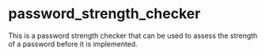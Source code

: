 # password_strength_checker
This is a password strength checker that can be used to assess the strength of a password before it is implemented.
